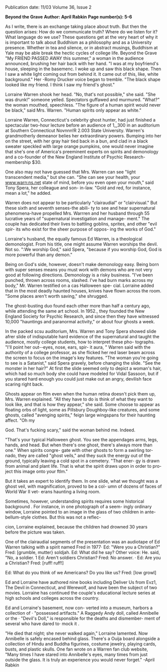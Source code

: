 Publication date: 11/03
Volume 36, Issue 2

**Beyond the Grave**
**Author: April Rabkin**
**Page number(s): 5-6**

As I write, there is an exchange taking place 
about truth. But then the question arises: 
How do we communicate truth? Where do 
we listen for it? What language do we use? 
These questions get at the very heart of why 
it is important to talk about Buddhism as a 
philosophy and as a University presence. 
Whether in tea and silence, or in abstract 
musings, Buddhism at Yale may be able break 
the hectic cycles of college life. 
Beyond the Grave 
"My FRIEND PASSED AWAY 
this summer," a woman in 
the audience announced, 
brushing her hair back with 
her hand. "I was at my 
boyfriend's house, sleeping 
in the basemenc. I woke up 
and saw this black shape. 
Then I saw a white light 
coming out from behind it. 
It came out of this, like, 
white background." Her 
-Romy Drucker 
voice began to tremble. "The black shape 
looked like my friend. I think I saw my 
friend's ghost." 

Lorraine Warren shook her head. "No, 
that's not possible," she said. 
"She was drunk!" someone yelled. 
Spectators guffawed and murmured. "What?" 
the woman mouthed, speechless. 
"The figure of a human spirit would 
never be black," said Mrs. Warren. "Human 
spirits only appear as white." 

Lorraine Warren, Connecticut's celebrity 
ghost hunter, had just finished a spectacular 
two-hour lecture before an audience of 1_,300 
in an auditorium at Southern Connecticut 
Novnnn!R 2.003 
State University. Warren's grandmotherly 
demeanor belies her extraordinary powers. 
Bumping into her on the street, with her gray 
hair tied back in a bun, and clad in a black 
sweater speckled with large orange pumpkins, 
one would never imagine that she's one of 
America's preeminent experts on spirits and 
demonology and a co-founder of the New 
England Institute of Psychic Research-
membership $30. 

One also may not have guessed that Mrs. 
Warren can see "light transcendent media," 
but she can. "She can see your health, your 
www.warn:ns.net 
state of mind, before you even 
open your mouth," said Tony 
Spera, her colleague and son-
in-law. "Gold and red, for 
instance, mean a lot," he 
added. 

Warren does not appear 
to be particularly "clairaudial" 
or "clairvisual." But these sixth 
and seventh senses-the abili-
ty to see and hear supernatural 
phenomena-have propelled 
Mrs. Warrren and her husband 
through 55 lucrative years of 
"supernatural investigation and manage-
ment." The couple has dedicated their lives to 
battling goblins, sprites, and other "evil spir-
its who exist for the sheer purpose of oppos-
ing the works of God." 

Lorraine's husband, the equally famous 
Ed Warren, is a theological demonologist. 
From his title, one might assume Warren 
worships the devil. Not so. ":We worship 
God," said Spera, "because if you worship 
God, God is more powerful than any 
demon." 

Being on God's side, however, doesn't 
make demonology easy. Being born with 
super senses means you must work with 
demons who are not very good at following 
directions. Demonology is a risky business. 
"I've been punched, thrown across rooms, 
slashed. I've had burn marks across my body," 
Mr. Warren testified on a cas Halloween spe-
cial. Lorraine added that in the most deadly 
haunted houses, knives have flown across the 
room. "Some places aren't worth saving," she 
shrugged. 

The ghost-busting duo found each other 
more than half a century ago, while attending 
the same art school. In 1952., they founded the 
New England Society for Psychic Research, 
and since then they have witnessed 10,000 
"hauntings and paranormal activity," or 
about four ghosts a week. 

In the packed scsu auditorium, Mrs. 
Warren and Tony Spera showed slide afrer 
slide of indisputable hard evidence of the 
supernatural and taught the audience, mostly 
college students, how to interpret these pho-
tographs. 
"I'll point her out--eyes, nose, ears, spir-
it aura, " Warren said with the authority of a 
college professor, as she flicked her red laser 
beam across the screen to focus on the image's 
key features. 
"The woman you're going to see is a 
Satanist," said Spera gravely, before changing 
the slide. "See the monster in her hair?" At 
first the slide seemed only to depict a 
woman's hair, which had so much body she 
could have modeled for Vidal Sassoon, but if 
you stared hard enough you could just make 
out an angry, devilish face scaring right back. 

Ghosts appear on ftlm even when the 
human retina doesn't pick them up, Mrs. 
Warren explained. "All they have to do is 
think of what they want to look like, and that 
is how they appear," she said. Some choose to 
appear as floating orbs of light, some as 
Pillsbury Doughboy-like creatures, and some 
ghosts, called "avenging spirits," feign large 
wingspans for their haunting affect. "Oh my 


God. That's fucking scary," said the woman 
behind me. Indeed. 

"That's your typical Halloween ghost. 
You see the appendages 
arms, legs, hands, 
and head. But when there's one ghost, there's 
always more than one." When spirits congre-
gate with other ghosts to form a swirling tor-
nado, they are called "ghost veils," and they 
suck the energy out of the ground, typically 
leaving a cold spot in a cemetery. "That ener-
gy is drawn from animal and plant life. That 
is what the spirit draws upon in order to pro-
ject this image onto your ftlm." 

But it takes an expert to identify them. 
In one slide, what we thought was a ghost 
veil, with magnification, proved to be a col-
umn of dozens of faces of World War II vet-
erans haunting a living room. 

Sometimes, however, 
understanding 
spirits requires some historical background . 
For instance, in one photograph of a seem-
ingly ordinary window, Lorraine pointed to 
an image in the glass of two children in ante-
bellum-style clothes. But this was not a reflec-


cion, Lorraine explained, because the children 
had drowned 30 years before the picture was 
taken. 

One of the clairaudial segments of the 
presentation was an audiotape of Ed Warren 
talking with a spirit named Fred in 1977· 
Ed: "Were you a Christian?" 
Fred: [grumble, mutter} soldjah. 
Ed: What did he say? 
Other voice: He. said, "No, a soldier.
1
Ed: Aren't soldiers Christian? 
Fred: No answer. · 
Ed: Are you a Christian? 
Fred: [ruff! ruff!] 

Ed: What do you think of we Americans? 
Do you like us? 
Fred: [low growl] 

Ed and Lorraine have authored nine 
books including Deliver Us from Evz1, The 
Devil in Connecticut, and Werewolf, and have 
been the subject of two movies. Lorraine has 
continued the couple's educational lecture 
series at high schools and colleges across the 
country. 

Ed and Lorraine's basement, now con-
verted into a museum, harbors a collection of 
· "possessed artifacts." A Raggedy Andy doll, 
called Annibelle or the · "Devil's Doll," is 
responsible for the deaths and dismember-
ment of several who have dared to· mock it . 

"He died that night; she never walked again," 
Lorraine lamented. Now Annibelle is safely 
encased behind glass. There's a Ouija board 
alongside a collection of Hindu and Buddha 
figurines, costume jewelry, playing cards, 
busts, and plastic skulls. One fan wrote on a 
Warren fan club website, "Many times I have 
stared into Annibelle's eyes, many times from 
just outside the glass. It is truly an experience 
you would never forget." 
-April Rabkin